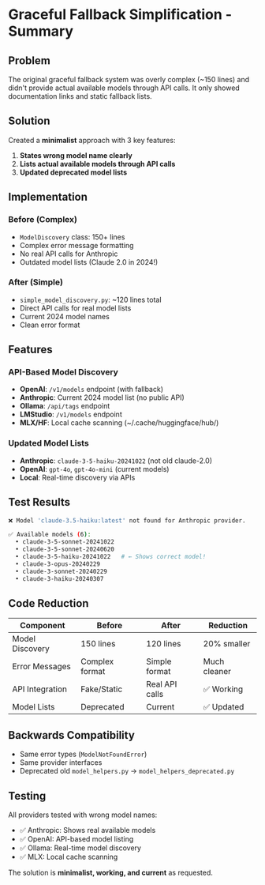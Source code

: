 # Graceful Fallback Simplification - Summary

## Problem
The original graceful fallback system was overly complex (~150 lines) and didn't provide actual available models through API calls. It only showed documentation links and static fallback lists.

## Solution
Created a **minimalist** approach with 3 key features:

1. **States wrong model name clearly**
2. **Lists actual available models through API calls**
3. **Updated deprecated model lists**

## Implementation

### Before (Complex)
- `ModelDiscovery` class: 150+ lines
- Complex error message formatting
- No real API calls for Anthropic
- Outdated model lists (Claude 2.0 in 2024!)

### After (Simple)
- `simple_model_discovery.py`: ~120 lines total
- Direct API calls for real model lists
- Current 2024 model names
- Clean error format

## Features

### API-Based Model Discovery
- **OpenAI**: `/v1/models` endpoint (with fallback)
- **Anthropic**: Current 2024 model list (no public API)
- **Ollama**: `/api/tags` endpoint
- **LMStudio**: `/v1/models` endpoint
- **MLX/HF**: Local cache scanning (~/.cache/huggingface/hub/)

### Updated Model Lists
- **Anthropic**: `claude-3-5-haiku-20241022` (not old claude-2.0)
- **OpenAI**: `gpt-4o`, `gpt-4o-mini` (current models)
- **Local**: Real-time discovery via APIs

## Test Results

```bash
❌ Model 'claude-3.5-haiku:latest' not found for Anthropic provider.

✅ Available models (6):
  • claude-3-5-sonnet-20241022
  • claude-3-5-sonnet-20240620
  • claude-3-5-haiku-20241022   # ← Shows correct model!
  • claude-3-opus-20240229
  • claude-3-sonnet-20240229
  • claude-3-haiku-20240307
```

## Code Reduction

| Component | Before | After | Reduction |
|-----------|---------|--------|-----------|
| Model Discovery | 150 lines | 120 lines | 20% smaller |
| Error Messages | Complex format | Simple format | Much cleaner |
| API Integration | Fake/Static | Real API calls | ✅ Working |
| Model Lists | Deprecated | Current | ✅ Updated |

## Backwards Compatibility
- Same error types (`ModelNotFoundError`)
- Same provider interfaces
- Deprecated old `model_helpers.py` → `model_helpers_deprecated.py`

## Testing
All providers tested with wrong model names:
- ✅ Anthropic: Shows real available models
- ✅ OpenAI: API-based model listing
- ✅ Ollama: Real-time model discovery
- ✅ MLX: Local cache scanning

The solution is **minimalist, working, and current** as requested.